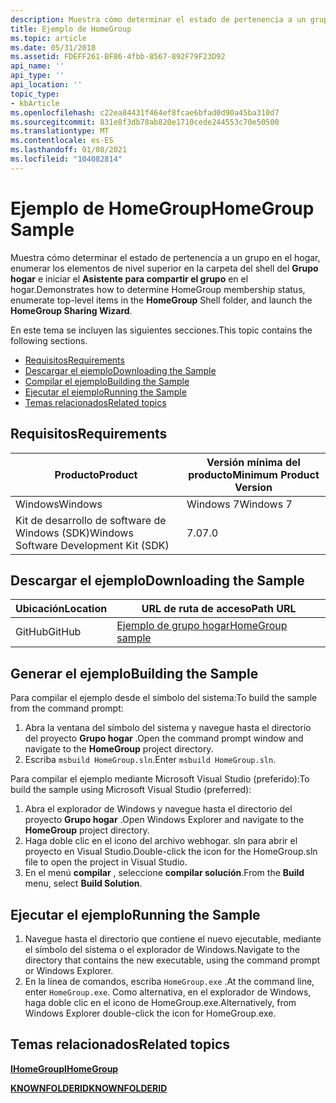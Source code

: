 ```yaml
---
description: Muestra cómo determinar el estado de pertenencia a un grupo en el hogar, enumerar los elementos de nivel superior en la carpeta del shell del grupo hogar e iniciar el Asistente para compartir el grupo en el hogar.
title: Ejemplo de HomeGroup
ms.topic: article
ms.date: 05/31/2018
ms.assetid: FDEFF261-BF86-4fbb-8567-892F79F23D92
api_name: ''
api_type: ''
api_location: ''
topic_type:
- kbArticle
ms.openlocfilehash: c22ea84431f464ef8fcae6bfad0d90a45ba310d7
ms.sourcegitcommit: 831e8f3db78ab820e1710cede244553c70e50500
ms.translationtype: MT
ms.contentlocale: es-ES
ms.lasthandoff: 01/08/2021
ms.locfileid: "104082814"
---
```

# <a name="homegroup-sample"></a><span data-ttu-id="99b05-103">Ejemplo de HomeGroup</span><span class="sxs-lookup"><span data-stu-id="99b05-103">HomeGroup Sample</span></span>

<span data-ttu-id="99b05-104">Muestra cómo determinar el estado de pertenencia a un grupo en el hogar, enumerar los elementos de nivel superior en la carpeta del shell del **Grupo hogar** e iniciar el **Asistente para compartir el grupo** en el hogar.</span><span class="sxs-lookup"><span data-stu-id="99b05-104">Demonstrates how to determine HomeGroup membership status, enumerate top-level items in the **HomeGroup** Shell folder, and launch the **HomeGroup Sharing Wizard**.</span></span>

<span data-ttu-id="99b05-105">En este tema se incluyen las siguientes secciones.</span><span class="sxs-lookup"><span data-stu-id="99b05-105">This topic contains the following sections.</span></span>

-   [<span data-ttu-id="99b05-106">Requisitos</span><span class="sxs-lookup"><span data-stu-id="99b05-106">Requirements</span></span>](#requirements)
-   [<span data-ttu-id="99b05-107">Descargar el ejemplo</span><span class="sxs-lookup"><span data-stu-id="99b05-107">Downloading the Sample</span></span>](#downloading-the-sample)
-   [<span data-ttu-id="99b05-108">Compilar el ejemplo</span><span class="sxs-lookup"><span data-stu-id="99b05-108">Building the Sample</span></span>](#building-the-sample)
-   [<span data-ttu-id="99b05-109">Ejecutar el ejemplo</span><span class="sxs-lookup"><span data-stu-id="99b05-109">Running the Sample</span></span>](#running-the-sample)
-   [<span data-ttu-id="99b05-110">Temas relacionados</span><span class="sxs-lookup"><span data-stu-id="99b05-110">Related topics</span></span>](#related-topics)

## <a name="requirements"></a><span data-ttu-id="99b05-111">Requisitos</span><span class="sxs-lookup"><span data-stu-id="99b05-111">Requirements</span></span>



| <span data-ttu-id="99b05-112">Producto</span><span class="sxs-lookup"><span data-stu-id="99b05-112">Product</span></span>                                | <span data-ttu-id="99b05-113">Versión mínima del producto</span><span class="sxs-lookup"><span data-stu-id="99b05-113">Minimum Product Version</span></span> |
|----------------------------------------|-------------------------|
| <span data-ttu-id="99b05-114">Windows</span><span class="sxs-lookup"><span data-stu-id="99b05-114">Windows</span></span>                                | <span data-ttu-id="99b05-115">Windows 7</span><span class="sxs-lookup"><span data-stu-id="99b05-115">Windows 7</span></span>               |
| <span data-ttu-id="99b05-116">Kit de desarrollo de software de Windows (SDK)</span><span class="sxs-lookup"><span data-stu-id="99b05-116">Windows Software Development Kit (SDK)</span></span> | <span data-ttu-id="99b05-117">7.0</span><span class="sxs-lookup"><span data-stu-id="99b05-117">7.0</span></span>                     |



 

## <a name="downloading-the-sample"></a><span data-ttu-id="99b05-118">Descargar el ejemplo</span><span class="sxs-lookup"><span data-stu-id="99b05-118">Downloading the Sample</span></span>

| <span data-ttu-id="99b05-119">Ubicación</span><span class="sxs-lookup"><span data-stu-id="99b05-119">Location</span></span>      | <span data-ttu-id="99b05-120">URL de ruta de acceso</span><span class="sxs-lookup"><span data-stu-id="99b05-120">Path URL</span></span>                                                                                             |
|---------------|------------------------------------------------------------------------------------------------------|
| <span data-ttu-id="99b05-121">GitHub</span><span class="sxs-lookup"><span data-stu-id="99b05-121">GitHub</span></span>  | [<span data-ttu-id="99b05-122">Ejemplo de grupo hogar</span><span class="sxs-lookup"><span data-stu-id="99b05-122">HomeGroup sample</span></span>](https://github.com/microsoft/Windows-classic-samples/tree/master/Samples/Win7Samples/winui/shell/appshellintegration/HomeGroup) |

## <a name="building-the-sample"></a><span data-ttu-id="99b05-123">Generar el ejemplo</span><span class="sxs-lookup"><span data-stu-id="99b05-123">Building the Sample</span></span>

<span data-ttu-id="99b05-124">Para compilar el ejemplo desde el símbolo del sistema:</span><span class="sxs-lookup"><span data-stu-id="99b05-124">To build the sample from the command prompt:</span></span>

1.  <span data-ttu-id="99b05-125">Abra la ventana del símbolo del sistema y navegue hasta el directorio del proyecto **Grupo hogar** .</span><span class="sxs-lookup"><span data-stu-id="99b05-125">Open the command prompt window and navigate to the **HomeGroup** project directory.</span></span>
2.  <span data-ttu-id="99b05-126">Escriba `msbuild HomeGroup.sln`.</span><span class="sxs-lookup"><span data-stu-id="99b05-126">Enter `msbuild HomeGroup.sln`.</span></span>

<span data-ttu-id="99b05-127">Para compilar el ejemplo mediante Microsoft Visual Studio (preferido):</span><span class="sxs-lookup"><span data-stu-id="99b05-127">To build the sample using Microsoft Visual Studio (preferred):</span></span>

1.  <span data-ttu-id="99b05-128">Abra el explorador de Windows y navegue hasta el directorio del proyecto **Grupo hogar** .</span><span class="sxs-lookup"><span data-stu-id="99b05-128">Open Windows Explorer and navigate to the **HomeGroup** project directory.</span></span>
2.  <span data-ttu-id="99b05-129">Haga doble clic en el icono del archivo webhogar. sln para abrir el proyecto en Visual Studio.</span><span class="sxs-lookup"><span data-stu-id="99b05-129">Double-click the icon for the HomeGroup.sln file to open the project in Visual Studio.</span></span>
3.  <span data-ttu-id="99b05-130">En el menú **compilar** , seleccione **compilar solución**.</span><span class="sxs-lookup"><span data-stu-id="99b05-130">From the **Build** menu, select **Build Solution**.</span></span>

## <a name="running-the-sample"></a><span data-ttu-id="99b05-131">Ejecutar el ejemplo</span><span class="sxs-lookup"><span data-stu-id="99b05-131">Running the Sample</span></span>

1.  <span data-ttu-id="99b05-132">Navegue hasta el directorio que contiene el nuevo ejecutable, mediante el símbolo del sistema o el explorador de Windows.</span><span class="sxs-lookup"><span data-stu-id="99b05-132">Navigate to the directory that contains the new executable, using the command prompt or Windows Explorer.</span></span>
2.  <span data-ttu-id="99b05-133">En la línea de comandos, escriba `HomeGroup.exe` .</span><span class="sxs-lookup"><span data-stu-id="99b05-133">At the command line, enter `HomeGroup.exe`.</span></span> <span data-ttu-id="99b05-134">Como alternativa, en el explorador de Windows, haga doble clic en el icono de HomeGroup.exe.</span><span class="sxs-lookup"><span data-stu-id="99b05-134">Alternatively, from Windows Explorer double-click the icon for HomeGroup.exe.</span></span>

## <a name="related-topics"></a><span data-ttu-id="99b05-135">Temas relacionados</span><span class="sxs-lookup"><span data-stu-id="99b05-135">Related topics</span></span>

<dl> <dt>

[<span data-ttu-id="99b05-136">**IHomeGroup**</span><span class="sxs-lookup"><span data-stu-id="99b05-136">**IHomeGroup**</span></span>](/windows/desktop/api/shobjidl_core/nn-shobjidl_core-ihomegroup)
</dt> <dt>

[<span data-ttu-id="99b05-137">**KNOWNFOLDERID**</span><span class="sxs-lookup"><span data-stu-id="99b05-137">**KNOWNFOLDERID**</span></span>](knownfolderid.md)
</dt> </dl>

 

 



